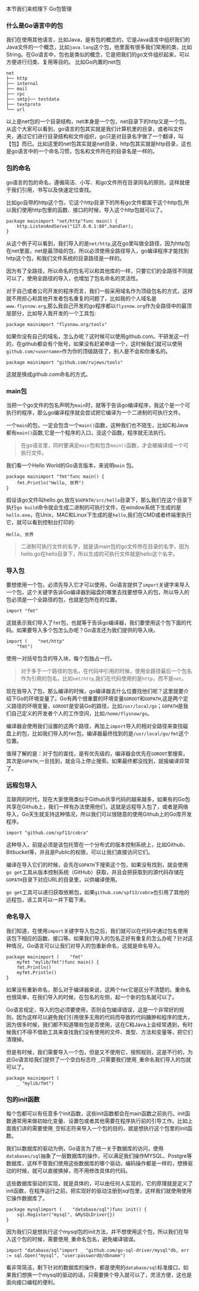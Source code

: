 本节我们来梳理下 Go包管理
###  什么是Go语言中的包
我们在使用其他语言，比如Java，是有包的概念的，它是Java语言中组织我们的Java文件的一个概念，比如`java.lang`这个包，他里面有很多我们常用的类，比如String。在Go语言中，包也是类似的概念，它是把我们的go文件组织起来，可以方便进行归类、复用等目的。 比如Go内置的net包

```
net
├── http
├── internal
├── mail
├── rpc
├── smtp├── testdata
├── textproto
└── url
```

以上是net包的一个目录结构，net本身是一个包，net目录下的http又是一个包。从这个大家可以看到，go语言的包其实就是我们计算机里的目录，或者叫文件夹，通过它们进行目录结构和文件组织，go只是对目录名字做了一个翻译，叫【包】而已。比如这里的net包其实就是net目录，http包其实就是http目录，这也是go语言中的一个命名习惯，包名和文件所在的目录名是一样的。

### 包的命名
go语言的包的命名，遵循简洁、小写、和go文件所在目录同名的原则，这样就便于我们引用，书写以及快速定位查找。

比如go自带的http这个包，它这个http目录下的所有go文件都属于这个http包,所以我们使用http包里的函数、接口的时候，导入这个http包就可以了。

```
package mainimport "net/http"func main() {
    http.ListenAndServe("127.0.0.1:80",handler);
}
```

从这个例子可以看到，我们导入的是`net/http`,这在go里叫做全路径，因为http包在net里面，net是最顶级的包，所以必须使用全路径导入，go编译程序才能找到http这个包，和我们文件系统的目录路径是一样的。

因为有了全路径，所以命名的包名可以和其他库的一样，只要它们的全路径不同就可以了，使用全路径的导入，也增加了包名命名的灵活性。

对于自己或者公司开发的程序而言，我们一般采用域名作为顶级包名的方式，这样就不用担心和其他开发者包名重复的问题了，比如我的个人域名是`www.flysnow.org`,那么我自己开发的go程序都以`flysnow.org`作为全路径中的最顶层部分，比如导入我开发的一个工具包:

```
package mainimport "flysnow.org/tools"
```

如果你没有自己的域名，怎么办呢？这时候可以使用github.com。干研发这一行的，在github都会有个账号，如果没有赶紧申请一个，这时候我们就可以使用`github.com/<username>`作为你的顶级路径了，别人是不会和你重名的。

```
package mainimport "github.com/rujews/tools"
```

这就是换成github.com命名的方式。

### main包

当把一个go文件的包名声明为`main`时，就等于告诉go编译程序，我这个是一个可执行的程序，那么go编译程序就会尝试把它编译为一个二进制的可执行文件。

一个`main`的包，一定会包含一个`main()`函数，这种我们也不陌生，比如C和Java都有`main()`函数,它是一个程序的入口，没这个函数，程序就无法执行。

> 在go语言里，同时要满足`main`包和包含`main()`函数，才会被编译成一个可执行文件。

我们看一个Hello World的Go语言版本，来说明`main` 包。

```
package mainimport "fmt"func main() {
    fmt.Println("Hello, 世界")
}
```

假设该go文件叫hello.go,放在`$GOPATH/src/hello`目录下，那么我们在这个目录下执行`go build`命令就会生成二进制的可执行文件，在window系统下生成的是`hello.exe`，在Unix，MAC和Linux下生成的是`hello`,我们在CMD或者终端里执行它，就可以看到控制台打印的:

```
Hello, 世界
```

> 二进制可执行文件的名字，就是该main包的go文件所在目录的名字，因为hello.go在hello目录下，所以生成的可执行文件就是hello这个名字。

### 导入包

要想使用一个包，必须先导入它才可以使用，Go语言提供了`import`关键字来导入一个包，这个关键字告诉Go编译器到磁盘的哪里去找要想导入的包，所以导入的包必须是一个全路径的包，也就是包所在的位置。

```
import "fmt"
```

这就表示我们导入了`fmt`包，也就等于告诉go编译器，我们要使用这个包下面的代码。如果要导入多个包怎么办呢？Go语言还为我们提供的导入块。

```
import (    "net/http"
    "fmt")
```

使用一对括号包含的导入块，每个包独占一行。

> 对于多于一个路径的包名，在代码中引用的时候，使用全路径最后一个包名作为引用的包名，比如`net/http`,我们在代码使用的是`http`，而不是`net`。

现在我导入了包，那么编译的时候，go编译器去什么位置找他们呢？这里就要介绍下Go的环境变量了。Go有两个很重要的环境变量`GOROOT`和`GOPATH`,这是两个定义路径的环境变量，`GOROOT`是安装Go的路径，比如`/usr/local/go`；`GOPATH`是我们自己定义的开发者个人的工作空间，比如`/home/flysnow/go`。

编译器会使用我们设置的这两个路径，再加上`import`导入的相对全路径来查找磁盘上的包，比如我们导入的`fmt`包，编译器最终找到的是`/usr/local/go/fmt`这个位置。

值得了解的是：对于包的查找，是有优先级的，编译器会优先在`GOROOT`里搜索，其次是`GOPATH`,一旦找到，就会马上停止搜索。如果最终都没找到，就报编译异常了。

### 远程包导入

互联网的时代，现在大家使用类似于Github共享代码的越来越多，如果有的Go包共享在Github上，我们一样有办法使用他们，这就是远程导入包了，或者是网络导入，Go天生就支持这种情况，所以我们可以很随意的使用Github上的Go库开发程序。

```
import "github.com/spf13/cobra"
```

这种导入，前提必须是该包托管在一个分布式的版本控制系统上，比如Github、Bitbucket等，并且是Public的权限，可以让我们直接访问它们。

编译在导入它们的时候，会先在`GOPATH`下搜索这个包，如果没有找到，就会使用`go get`工具从版本控制系统（GitHub）获取，并且会把获取到的源代码存储在`GOPATH`目录下对应URL的目录里，以供编译使用。

`go get`工具可以递归获取依赖包，如果`github.com/spf13/cobra`也引用了其他的远程包，该工具可以一并下载下来。

### 命名导入

我们知道，在使用`import`关键字导入包之后，我们就可以在代码中通过包名使用该包下相应的函数、接口等。如果我们导入的包名正好有重复的怎么办呢？针对这种情况，Go语言可以让我们对导入的包重新命名，这就是命名导入。

```
package mainimport (    "fmt"
    myfmt "mylib/fmt")func main() {
    fmt.Println()
    myfmt.Println()
}
```

如果没有重新命名，那么对于编译器来说，这两个`fmt`它是区分不清楚的。重命名也很简单，在我们导入的时候，在包名的左侧，起一个新的包名就可以了。

Go语言规定，导入的包必须要使用，否则会包编译错误，这是一个非常好的规则，因为这样可以避免我们引用很多无用的代码而导致的代码臃肿和程序的庞大，因为很多时候，我们都不知道哪些包是否使用，这在C和Java上会经常遇到，有时候我们不得不借助工具来查找我们没有使用的文件、类型、方法和变量等，把它们清理掉。

但是有时候，我们需要导入一个包，但是又不使用它，按照规则，这是不行的，为此Go语言给我们提供了一个空白标志符`_`,只需要我们使用`_`重命名我们导入的包就可以了。

```
package mainimport (
    _ "mylib/fmt")
```

### 包的init函数

每个包都可以有任意多个init函数，这些init函数都会在main函数之前执行。init函数通常用来做初始化变量、设置包或者其他需要在程序执行前的引导工作。比如上面我们讲的需要使用`_`空标志符来导入一个包的目的，就是想执行这个包里的init函数。

我们以数据库的驱动为例，Go语言为了统一关于数据库的访问，使用`databases/sql`抽象了一层数据库的操作，可以满足我们操作MYSQL、Postgre等数据库，这样不管我们使用这些数据库的哪个驱动，编码操作都是一样的，想换驱动的时候，就可以直接换掉，而不用修改具体的代码。

这些数据库驱动的实现，就是具体的，可以由任何人实现的，它的原理就是定义了init函数，在程序运行之前，把实现好的驱动注册到sql包里，这样我们就使用使用它操作数据库了。

```
package mysqlimport (    "database/sql")func init() {
    sql.Register("mysql", &MySQLDriver{})
}
```

因为我们只是想执行这个mysql包的init方法，并不想使用这个包，所以我们在导入这个包的时候，需要使用`_`重命名包名，避免编译错误。

```
import "database/sql"import _ "github.com/go-sql-driver/mysql"db, err := sql.Open("mysql", "user:password@/dbname")
```

看非常简洁，剩下针对的数据库的操作，都是使用的`database/sql`标准接口，如果我们想换一个mysql的驱动的话，只需要换个导入就可以了，灵活方便，这也是面向接口编程的便利。

